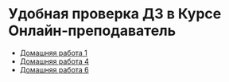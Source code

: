 # Удобная проверка ДЗ в Курсе **Онлайн-преподаватель**

* [Домашняя работа 1](./homework1)
* [Домашняя работа 4](./homework4)
* [Домашняя работа 6](./homework6)
